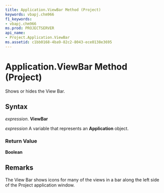 ```yaml
---
title: Application.ViewBar Method (Project)
keywords: vbapj.chm966
f1_keywords:
- vbapj.chm966
ms.prod: PROJECTSERVER
api_name:
- Project.Application.ViewBar
ms.assetid: c1bb0168-4ba9-82c2-8043-ece0138e3695
---
```



# Application.ViewBar Method (Project)

Shows or hides the View Bar.


## Syntax

 _expression_. **ViewBar**

 _expression_ A variable that represents an **Application** object.


### Return Value

 **Boolean**


## Remarks

The View Bar shows icons for many of the views in a bar along the left side of the Project application window.


